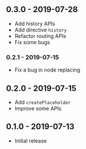 ## 0.3.0 - 2019-07-28

- Add history APIs
- Add directive `history`
- Refactor routing APIs
- Fix some bugs

### 0.2.1 - 2019-07-15

- Fix a bug in node replacing

## 0.2.0 - 2019-07-15

- Add `createPlaceholder`
- Improve some APIs

## 0.1.0 - 2019-07-13

- Initial release
